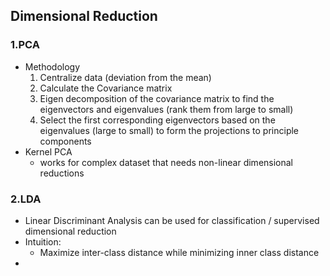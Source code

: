## Dimensional Reduction
### 1.PCA
- Methodology
	1. Centralize data (deviation from the mean)
	2. Calculate the Covariance matrix
	3. Eigen decomposition of the covariance matrix to find the eigenvectors and eigenvalues (rank them from large to small)
	4. Select the first corresponding eigenvectors based on the eigenvalues (large to small) to form the projections to principle components
- Kernel PCA
	- works for complex dataset that needs non-linear dimensional reductions
### 2.LDA
- Linear Discriminant Analysis can be used for classification / supervised dimensional reduction
- Intuition:
	- Maximize inter-class distance while minimizing inner class distance
- 